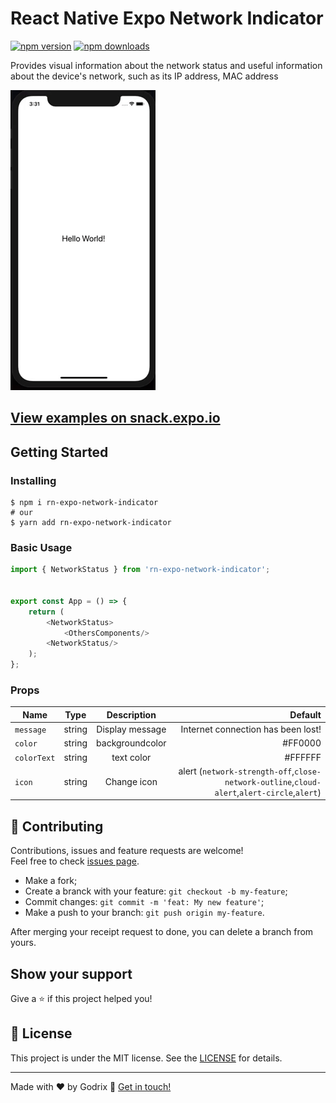 # React Native Expo Network Indicator

[![npm version](https://badge.fury.io/js/rn-expo-network-indicator.svg)](https://badge.fury.io/js/rn-expo-network-indicator)
[![npm downloads](https://img.shields.io/npm/dm/rn-expo-network-indicator.svg?style=flat-square)](https://www.npmjs.com/package/rn-expo-network-indicator)

Provides visual information about the network status and useful information about the device's network, such as its IP address, MAC address

![Example](https://raw.githubusercontent.com/godrix/react-native-expo-network-indicator/master/.github/giphy.gif)

## [View examples on snack.expo.io](https://snack.expo.io/@godrix/8210f0)

## Getting Started

### Installing

```shell
$ npm i rn-expo-network-indicator
# our
$ yarn add rn-expo-network-indicator
```

### Basic Usage

```js
import { NetworkStatus } from 'rn-expo-network-indicator';


export const App = () => {
    return (
        <NetworkStatus>
            <OthersComponents/>
        <NetworkStatus/>
    );
};
```

### Props

| Name                | Type           | Description    | Default  |
| -------------       |:-------------: |:-------------: | --------:|
| ```message```       | string         |  Display message                      |Internet connection has been lost!|  
| ```color```         | string         |  backgroundcolor                      |#FF0000 |
| ```colorText```     | string         |  text color                           |#FFFFFF |
| ```icon```          | string         |  Change icon  |alert (```network-strength-off```,```close-network-outline```,```cloud-alert```,```alert-circle```,```alert```)   |


## 🤝 Contributing

Contributions, issues and feature requests are welcome!<br />Feel free to check [issues page](https://github.com/godrix/flexblog/issues).
- Make a fork;
- Create a branck with your feature: `git checkout -b my-feature`;
- Commit changes: `git commit -m 'feat: My new feature'`;
- Make a push to your branch: `git push origin my-feature`.

After merging your receipt request to done, you can delete a branch from yours.

## Show your support

Give a ⭐️ if this project helped you!

## :memo: License

This project is under the MIT license. See the [LICENSE](LICENSE.md) for details.

---

Made with ♥ by Godrix :wave: [Get in touch!](https://www.linkedin.com/in/carlosgodri/)

